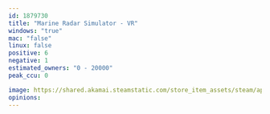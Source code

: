 ```yaml
---
id: 1879730
title: "Marine Radar Simulator - VR"
windows: "true"
mac: "false"
linux: false
positive: 6
negative: 1
estimated_owners: "0 - 20000"
peak_ccu: 0

image: https://shared.akamai.steamstatic.com/store_item_assets/steam/apps/1879730/header.jpg?t=1698312215
opinions:
---
```

